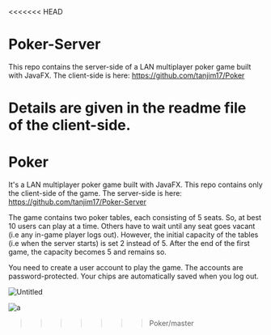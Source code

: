 <<<<<<< HEAD
# Poker-Server
This repo contains the server-side of a LAN multiplayer poker game built with JavaFX. The client-side is here:
https://github.com/tanjim17/Poker

Details are given in the readme file of the client-side.
=======
# Poker
It's a LAN multiplayer poker game built with JavaFX. This repo contains only the client-side of the game. The server-side is here:
https://github.com/tanjim17/Poker-Server

The game contains two poker tables, each consisting of 5 seats. So, at best 10 users can play at a time. Others have to wait until
any seat goes vacant (i.e any in-game player logs out). However, the initial capacity of the tables (i.e when the server starts) is
set 2 instead of 5. After the end of the first game, the capacity becomes 5 and remains so.

You need to create a user account to play the game. The accounts are password-protected. Your chips are automatically saved when 
you log out.

![Untitled](https://user-images.githubusercontent.com/45909948/56754444-df4f5700-67ae-11e9-8013-392c97ae3f48.png)

![a](https://user-images.githubusercontent.com/45909948/56754494-0443ca00-67af-11e9-9f33-745d9819c0f1.png)

>>>>>>> Poker/master
